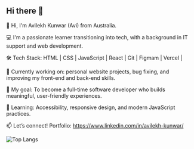## Hi there 👋

<!--
**Avilekhk/Avilekhk** is a ✨ _special_ ✨ repository because its `README.md` (this file) appears on your GitHub profile.

Here are some ideas to get you started:

- 🔭 I’m currently working on ...
- 🌱 I’m currently learning ...
- 👯 I’m looking to collaborate on ...
- 🤔 I’m looking for help with ...
- 💬 Ask me about ...
- 📫 How to reach me: ...
- 😄 Pronouns: ...
- ⚡ Fun fact: ...
-->

👋 Hi, I'm Avilekh Kunwar (Avi) from Australia.

💻 I'm a passionate learner transitioning into tech, with a background in IT support and web development.

🛠️ Tech Stack: HTML | CSS | JavaScript | React | Git | Figmam | Vercel |

🚀 Currently working on: personal website projects, bug fixing, and improving my front-end and back-end skills.

🎯 My goal: To become a full-time software developer who builds meaningful, user-friendly experiences.

🌱 Learning: Accessibility, responsive design, and modern JavaScript practices.

📫 Let’s connect! Portfolio: https://www.linkedin.com/in/avilekh-kunwar/
<!--
<p align="center">
  <img src="https://github.com/user-attachments/assets/efdb7e66-e39e-4341-b1e3-cb6c56729d30" alt="image1" style="height: 50px; object-fit: contain;" />
  <img src="https://github.com/user-attachments/assets/49d5ba39-4ea5-4f70-965a-f8daafe3cfe2" alt="image2" style="height: 50px; object-fit: contain;" />
</p>
-->
![Top Langs](https://github-readme-stats.vercel.app/api/top-langs/?username=Avilekhk&layout=compact)
